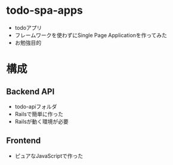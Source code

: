 # todo-spa-apps
- todoアプリ
- フレームワークを使わずにSingle Page Applicationを作ってみた
- お勉強目的

# 構成
## Backend API
- todo-apiフォルダ
- Railsで簡単に作った
- Railsが動く環境が必要

## Frontend
- ピュアなJavaScriptで作った
